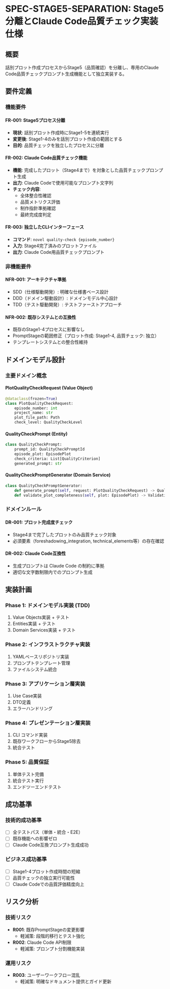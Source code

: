 # SPEC-STAGE5-SEPARATION: Stage5分離とClaude Code品質チェック実装仕様

## 概要

話別プロット作成プロセスからStage5（品質確認）を分離し、専用のClaude Code品質チェックプロンプト生成機能として独立実装する。

## 要件定義

### 機能要件

#### FR-001: Stage5プロセス分離
- **現状**: 話別プロット作成時にStage1-5を連続実行
- **変更後**: Stage1-4のみを話別プロット作成の範囲とする
- **目的**: 品質チェックを独立したプロセスに分離

#### FR-002: Claude Code品質チェック機能
- **機能**: 完成したプロット（Stage4まで）を対象とした品質チェックプロンプト生成
- **出力**: Claude Codeで使用可能なプロンプト文字列
- **チェック内容**:
  - 全体整合性確認
  - 品質メトリクス評価
  - 制作指針準拠確認
  - 最終完成度判定

#### FR-003: 独立したCLIインターフェース
- **コマンド**: `novel quality-check {episode_number}`
- **入力**: Stage4完了済みのプロットファイル
- **出力**: Claude Code用品質チェックプロンプト

### 非機能要件

#### NFR-001: アーキテクチャ準拠
- SDD（仕様駆動開発）: 明確な仕様書ベース設計
- DDD（ドメイン駆動設計）: ドメインモデル中心設計
- TDD（テスト駆動開発）: テストファーストアプローチ

#### NFR-002: 既存システムとの互換性
- 既存のStage1-4プロセスに影響なし
- PromptStageの範囲修正（プロット作成: Stage1-4, 品質チェック: 独立）
- テンプレートシステムとの整合性維持

## ドメインモデル設計

### 主要ドメイン概念

#### PlotQualityCheckRequest (Value Object)
```python
@dataclass(frozen=True)
class PlotQualityCheckRequest:
    episode_number: int
    project_name: str
    plot_file_path: Path
    check_level: QualityCheckLevel
```

#### QualityCheckPrompt (Entity)
```python
class QualityCheckPrompt:
    prompt_id: QualityCheckPromptId
    episode_plot: EpisodePlot
    check_criteria: List[QualityCriterion]
    generated_prompt: str
```

#### QualityCheckPromptGenerator (Domain Service)
```python
class QualityCheckPromptGenerator:
    def generate_prompt(self, request: PlotQualityCheckRequest) -> QualityCheckPrompt
    def validate_plot_completeness(self, plot: EpisodePlot) -> ValidationResult
```

### ドメインルール

#### DR-001: プロット完成度チェック
- Stage4まで完了したプロットのみ品質チェック対象
- 必須要素（foreshadowing_integration, technical_elements等）の存在確認

#### DR-002: Claude Code互換性
- 生成プロンプトは Claude Code の制約に準拠
- 適切な文字数制限内でのプロンプト生成

## 実装計画

### Phase 1: ドメインモデル実装 (TDD)
1. Value Objects実装 + テスト
2. Entities実装 + テスト
3. Domain Services実装 + テスト

### Phase 2: インフラストラクチャ実装
1. YAMLベースリポジトリ実装
2. プロンプトテンプレート管理
3. ファイルシステム統合

### Phase 3: アプリケーション層実装
1. Use Case実装
2. DTO定義
3. エラーハンドリング

### Phase 4: プレゼンテーション層実装
1. CLI コマンド実装
2. 既存ワークフローからStage5除去
3. 統合テスト

### Phase 5: 品質保証
1. 単体テスト完備
2. 統合テスト実行
3. エンドツーエンドテスト

## 成功基準

### 技術的成功基準
- [ ] 全テストパス（単体・統合・E2E）
- [ ] 既存機能への影響ゼロ
- [ ] Claude Code互換プロンプト生成成功

### ビジネス成功基準
- [ ] Stage1-4プロット作成時間の短縮
- [ ] 品質チェックの独立実行可能性
- [ ] Claude Codeでの品質評価精度向上

## リスク分析

### 技術リスク
- **R001**: 既存PromptStageの変更影響
  - 軽減策: 段階的移行とテスト強化
- **R002**: Claude Code API制限
  - 軽減策: プロンプト分割機能実装

### 運用リスク
- **R003**: ユーザーワークフロー混乱
  - 軽減策: 明確なドキュメント提供とガイド更新
